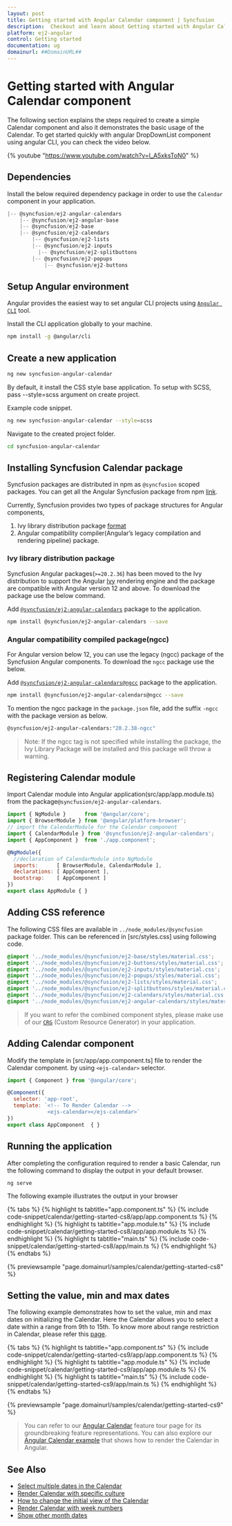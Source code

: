 ```yaml
---
layout: post
title: Getting started with Angular Calendar component | Syncfusion
description:  Checkout and learn about Getting started with Angular Calendar component of Syncfusion Essential JS 2 and more details.
platform: ej2-angular
control: Getting started 
documentation: ug
domainurl: ##DomainURL##
---
```


# Getting started with Angular Calendar component

The following section explains the steps required to create a simple Calendar component and also it demonstrates the basic usage of the Calendar. To get started quickly with angular DropDownList component using angular CLI, you can check the video below.

{% youtube "https://www.youtube.com/watch?v=I_A5xksToN0" %}

## Dependencies

Install the below required dependency package in order to use the `Calendar` component in your application.

```javascript
|-- @syncfusion/ej2-angular-calendars
    |-- @syncfusion/ej2-angular-base
    |-- @syncfusion/ej2-base
    |-- @syncfusion/ej2-calendars
        |-- @syncfusion/ej2-lists
        |-- @syncfusion/ej2-inputs
          |-- @syncfusion/ej2-splitbuttons
        |-- @syncfusion/ej2-popups
            |-- @syncfusion/ej2-buttons
```

## Setup Angular environment

Angular provides the easiest way to set angular CLI projects using [`Angular CLI`](https://github.com/angular/angular-cli) tool.

Install the CLI application globally to your machine.

```bash
npm install -g @angular/cli
```

## Create a new application

```bash
ng new syncfusion-angular-calendar
```

By default, it install the CSS style base application. To setup with SCSS, pass --style=scss argument on create project.

Example code snippet.

```bash
ng new syncfusion-angular-calendar --style=scss
```

Navigate to the created project folder.

```bash
cd syncfusion-angular-calendar
```

## Installing Syncfusion Calendar package

Syncfusion packages are distributed in npm as `@syncfusion` scoped packages. You can get all the Angular Syncfusion package from npm [link]( https://www.npmjs.com/search?q=%40syncfusion%2Fej2-angular- ).

Currently, Syncfusion provides two types of package structures for Angular components,
1. Ivy library distribution package [format](https://angular.io/guide/angular-package-format#angular-package-format)
2. Angular compatibility compiler(Angular’s legacy compilation and rendering pipeline) package.

### Ivy library distribution package

Syncfusion Angular packages(`>=20.2.36`) has been moved to the Ivy distribution to support the Angular [Ivy](https://docs.angular.lat/guide/ivy) rendering engine and the package are compatible with Angular version 12 and above. To download the package use the below command.

Add [`@syncfusion/ej2-angular-calendars`](https://www.npmjs.com/package/@syncfusion/ej2-angular-calendars/v/20.2.38) package to the application.

```bash
npm install @syncfusion/ej2-angular-calendars --save
```

### Angular compatibility compiled package(ngcc)

For Angular version below 12, you can use the legacy (ngcc) package of the Syncfusion Angular components. To download the `ngcc` package use the below.

Add [`@syncfusion/ej2-angular-calendars@ngcc`](https://www.npmjs.com/package/@syncfusion/ej2-angular-calendars/v/20.2.38-ngcc) package to the application.

```bash
npm install @syncfusion/ej2-angular-calendars@ngcc --save
```

To mention the ngcc package in the `package.json` file, add the suffix `-ngcc` with the package version as below.

```bash
@syncfusion/ej2-angular-calendars:"20.2.38-ngcc"
```

>Note: If the ngcc tag is not specified while installing the package, the Ivy Library Package will be installed and this package will throw a warning.

## Registering Calendar module

Import Calendar module into Angular application(src/app/app.module.ts) from the package`@syncfusion/ej2-angular-calendars`.

```javascript
import { NgModule }      from '@angular/core';
import { BrowserModule } from '@angular/platform-browser';
// import the CalendarModule for the Calendar component
import { CalendarModule } from '@syncfusion/ej2-angular-calendars';
import { AppComponent }  from './app.component';

@NgModule({
  //declaration of CalendarModule into NgModule
  imports:      [ BrowserModule, CalendarModule ],
  declarations: [ AppComponent ],
  bootstrap:    [ AppComponent ]
})
export class AppModule { }
```

## Adding CSS reference

The following CSS files are available in  `../node_modules/@syncfusion` package folder.
This can be referenced in [src/styles.css] using following code.

```css
@import '../node_modules/@syncfusion/ej2-base/styles/material.css';
@import '../node_modules/@syncfusion/ej2-buttons/styles/material.css';
@import '../node_modules/@syncfusion/ej2-inputs/styles/material.css';
@import '../node_modules/@syncfusion/ej2-popups/styles/material.css';
@import '../node_modules/@syncfusion/ej2-lists/styles/material.css';
@import '../node_modules/@syncfusion/ej2-splitbuttons/styles/material.css';
@import '../node_modules/@syncfusion/ej2-calendars/styles/material.css';
@import '../node_modules/@syncfusion/ej2-angular-calendars/styles/material.css';
```

>If you want to refer the combined component styles, please make use of our [`CRG`](https://crg.syncfusion.com/) (Custom Resource Generator) in your application.

## Adding Calendar component

Modify the template in [src/app/app.component.ts] file to render the Calendar component. by using `<ejs-calendar>` selector.

```javascript
import { Component } from '@angular/core';

@Component({
  selector: 'app-root',
  template: `<!-- To Render Calendar -->
             <ejs-calendar></ejs-calendar>`
})
export class AppComponent  { }
```

## Running the application

After completing the configuration required to render a basic Calendar, run the following command to display the output in your default browser.

```
ng serve
```

The following example illustrates the output in your browser

{% tabs %}
{% highlight ts tabtitle="app.component.ts" %}
{% include code-snippet/calendar/getting-started-cs8/app/app.component.ts %}
{% endhighlight %}
{% highlight ts tabtitle="app.module.ts" %}
{% include code-snippet/calendar/getting-started-cs8/app/app.module.ts %}
{% endhighlight %}
{% highlight ts tabtitle="main.ts" %}
{% include code-snippet/calendar/getting-started-cs8/app/main.ts %}
{% endhighlight %}
{% endtabs %}
  
{% previewsample "page.domainurl/samples/calendar/getting-started-cs8" %}

## Setting the value, min and max dates

The following example demonstrates how to set the value,  min and max dates on initializing the Calendar. Here the Calendar allows you to select a date within a range from 9th to 15th. To know more about range restriction in Calendar, please refer this [page](./date-range).

{% tabs %}
{% highlight ts tabtitle="app.component.ts" %}
{% include code-snippet/calendar/getting-started-cs9/app/app.component.ts %}
{% endhighlight %}
{% highlight ts tabtitle="app.module.ts" %}
{% include code-snippet/calendar/getting-started-cs9/app/app.module.ts %}
{% endhighlight %}
{% highlight ts tabtitle="main.ts" %}
{% include code-snippet/calendar/getting-started-cs9/app/main.ts %}
{% endhighlight %}
{% endtabs %}
  
{% previewsample "page.domainurl/samples/calendar/getting-started-cs9" %}

> You can refer to our [Angular Calendar](https://www.syncfusion.com/angular-ui-components/angular-calendar) feature tour page for its groundbreaking feature representations. You can also explore our [Angular Calendar example](https://ej2.syncfusion.com/angular/demos/#/material/calendar/default) that shows how to render the Calendar in Angular.

## See Also

* [Select multiple dates in the Calendar](./multi-select)
* [Render Calendar with specific culture](./globalization)
* [How to change the initial view of the Calendar](./calendar-views)
* [Render Calendar with week numbers](./how-to/render-the-calendar-with-week-numbers)
* [Show other month dates](./how-to/show-dates-of-other-months)